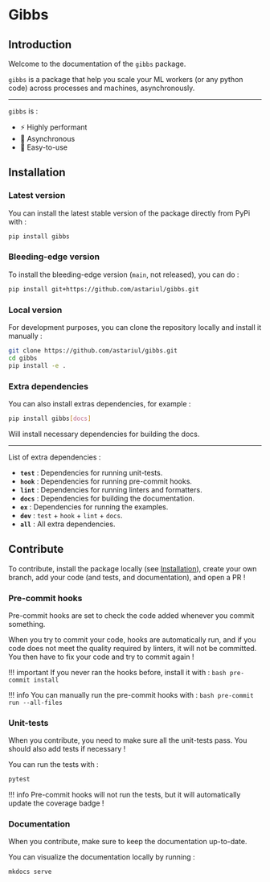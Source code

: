 # Gibbs

## Introduction

Welcome to the documentation of the `gibbs` package.

`gibbs` is a package that help you scale your ML workers (or any python code) across processes and machines, asynchronously.

---

`gibbs` is :

* ⚡️ Highly performant
* 🔀 Asynchronous
* 🐥 Easy-to-use

## Installation

### Latest version

You can install the latest stable version of the package directly from PyPi with :

```bash
pip install gibbs
```

### Bleeding-edge version

To install the bleeding-edge version (`main`, not released), you can do :

```bash
pip install git+https://github.com/astariul/gibbs.git
```

### Local version

For development purposes, you can clone the repository locally and install it manually :

```bash
git clone https://github.com/astariul/gibbs.git
cd gibbs
pip install -e .
```

### Extra dependencies

You can also install extras dependencies, for example :

```bash
pip install gibbs[docs]
```

Will install necessary dependencies for building the docs.

---

List of extra dependencies :

* **`test`** : Dependencies for running unit-tests.
* **`hook`** : Dependencies for running pre-commit hooks.
* **`lint`** : Dependencies for running linters and formatters.
* **`docs`** : Dependencies for building the documentation.
* **`ex`** : Dependencies for running the examples.
* **`dev`** : `test` + `hook` + `lint` + `docs`.
* **`all`** : All extra dependencies.

## Contribute

To contribute, install the package locally (see [Installation](#local-version)), create your own branch, add your code (and tests, and documentation), and open a PR !

### Pre-commit hooks

Pre-commit hooks are set to check the code added whenever you commit something.

When you try to commit your code, hooks are automatically run, and if you code does not meet the quality required by linters, it will not be committed. You then have to fix your code and try to commit again !

!!! important
    If you never ran the hooks before, install it with :
    ```bash
    pre-commit install
    ```

!!! info
    You can manually run the pre-commit hooks with :
    ```bash
    pre-commit run --all-files
    ```

### Unit-tests

When you contribute, you need to make sure all the unit-tests pass. You should also add tests if necessary !

You can run the tests with :

```bash
pytest
```

!!! info
    Pre-commit hooks will not run the tests, but it will automatically update the coverage badge !

### Documentation

When you contribute, make sure to keep the documentation up-to-date.

You can visualize the documentation locally by running :

```bash
mkdocs serve
```
